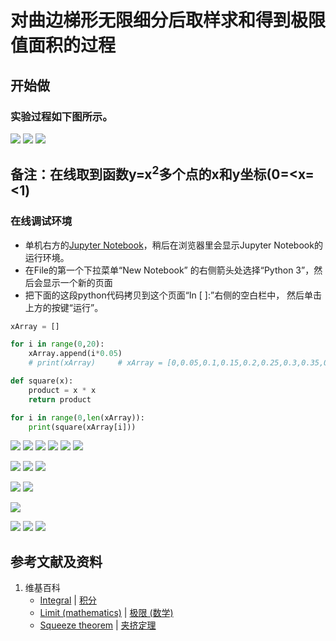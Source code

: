 # 对曲边梯形无限细分后取样求和得到极限值面积的过程

## 开始做

### 实验过程如下图所示。

![](/images/积分/定积分/对曲边梯形无限细分后取样求和得到极限值面积的过程/1a1.jpg)
![](/images/积分/定积分/对曲边梯形无限细分后取样求和得到极限值面积的过程/1a2.jpg)
![](/images/积分/定积分/对曲边梯形无限细分后取样求和得到极限值面积的过程/1a3.jpg)

## 备注：在线取到函数y=x<sup>2</sup>多个点的x和y坐标(0=<x=<1)

### 在线调试环境

- 单机右方的[Jupyter Notebook](https://mybinder.org/v2/gh/ipython/ipython-in-depth/master?filepath=binder/Index.ipynb)，稍后在浏览器里会显示Jupyter Notebook的运行环境。
- 在File的第一个下拉菜单“New Notebook” 的右侧箭头处选择“Python 3”，然后会显示一个新的页面
- 把下面的这段python代码拷贝到这个页面“In [ ]:”右侧的空白栏中， 然后单击上方的按键“运行”。

```python
xArray = []

for i in range(0,20):
    xArray.append(i*0.05)
	# print(xArray)		# xArray = [0,0.05,0.1,0.15,0.2,0.25,0.3,0.35,0.4,0.45,0.5,0.55,0.6,0.65,0.7,0.75,0.8,0.85,0.9,0.95,1.0]

def square(x):
    product = x * x
    return product 

for i in range(0,len(xArray)):
    print(square(xArray[i]))
```
![](/images/积分/定积分/对曲边梯形无限细分后取样求和得到极限值面积的过程/2a1.jpg)
![](/images/积分/定积分/对曲边梯形无限细分后取样求和得到极限值面积的过程/2a2.jpg)
![](/images/积分/定积分/对曲边梯形无限细分后取样求和得到极限值面积的过程/2a3.jpg)
![](/images/积分/定积分/对曲边梯形无限细分后取样求和得到极限值面积的过程/2a4.jpg)
![](/images/积分/定积分/对曲边梯形无限细分后取样求和得到极限值面积的过程/2a5.jpg)
![](/images/积分/定积分/对曲边梯形无限细分后取样求和得到极限值面积的过程/2a6.jpg)

![](/images/积分/定积分/对曲边梯形无限细分后取样求和得到极限值面积的过程/3a1.jpg)
![](/images/积分/定积分/对曲边梯形无限细分后取样求和得到极限值面积的过程/3a2.jpg)
![](/images/积分/定积分/对曲边梯形无限细分后取样求和得到极限值面积的过程/3a3.jpg)

![](/images/积分/定积分/对曲边梯形无限细分后取样求和得到极限值面积的过程/4a1.jpg)
![](/images/积分/定积分/对曲边梯形无限细分后取样求和得到极限值面积的过程/4a2.jpg)

![](/images/积分/定积分/对曲边梯形无限细分后取样求和得到极限值面积的过程/5a1.jpg)

![](/images/积分/定积分/对曲边梯形无限细分后取样求和得到极限值面积的过程/6a1.jpg)
![](/images/积分/定积分/对曲边梯形无限细分后取样求和得到极限值面积的过程/6a2.jpg)
![](/images/积分/定积分/对曲边梯形无限细分后取样求和得到极限值面积的过程/6a3.jpg)

## 参考文献及资料

1. 维基百科
	- [Integral](https://en.wikipedia.org/wiki/Integral) | [积分](https://zh.wikipedia.org/wiki/积分) 
	- [Limit (mathematics)](https://en.wikipedia.org/wiki/Limit_(mathematics)) | [极限 (数学)](https://zh.wikipedia.org/wiki/极限_(数学))
	- [Squeeze theorem](https://en.wikipedia.org/wiki/Squeeze_theorem) | [夹挤定理](https://zh.wikipedia.org/wiki/夾擠定理)

